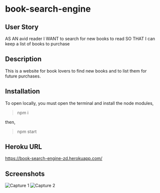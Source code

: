 # book-search-engine

## User Story
AS AN avid reader
I WANT to search for new books to read
SO THAT I can keep a list of books to purchase

## Description 
This is a website for book lovers to find new books and to list them for future purchases.

## Installation 

To open locally, you must open the terminal and install the node modules,

>npm i

then,

>npm start

## Heroku URL
https://book-search-engine-zd.herokuapp.com/ 

## Screenshots
![Capture 1](https://user-images.githubusercontent.com/109838413/219348045-dcd32c9e-e7ee-4833-81a4-87f321a43192.PNG)
![Capture 2](https://user-images.githubusercontent.com/109838413/219348049-7f9e0f10-08c4-42e6-969c-91cd6e24f459.PNG)

